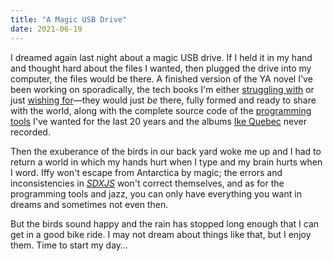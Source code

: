 ```yaml
---
title: "A Magic USB Drive"
date: 2021-06-19
---
```


I dreamed again last night about a magic USB drive.
If I held it in my hand and thought hard about the files I wanted,
then plugged the drive into my computer,
the files would be there.
A finished version of the YA novel I've been working on sporadically,
the tech books I'm either [struggling with](@root/2021/05/17/two-books/)
or just [wishing for](@root/ideas/#what-i-would-write-if-i-was-smarter-than-i-am)—they
would just *be* there,
fully formed and ready to share with the world,
along with the complete source code of the [programming tools](https://queue.acm.org/detail.cfm?id=1039534)
I've wanted for the last 20 years
and the albums [Ike Quebec](@root/talks/late-night/) never recorded.

Then the exuberance of the birds in our back yard woke me up
and I had to return a world in which my hands hurt when I type
and my brain hurts when I word.
Iffy won't escape from Antarctica by magic;
the errors and inconsistencies in *[SDXJS](@root/sdxjs/)* won't correct themselves,
and as for the programming tools and jazz,
you can only have everything you want in dreams and sometimes not even then.

But the birds sound happy
and the rain has stopped long enough that I can get in a good bike ride.
I may not dream about things like that,
but I enjoy them.
Time to start my day…
